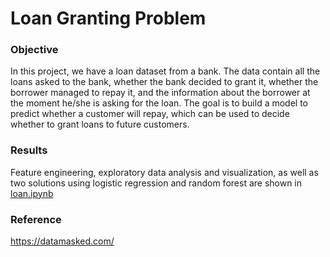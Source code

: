 # Loan Granting Problem

### Objective
In this project, we have a loan dataset from a bank. The data contain all the loans asked to the bank, whether the bank decided to grant it, whether the borrower managed to repay it, and the information about the borrower at the moment 
he/she is asking for the loan. The goal is to build a model to predict whether a customer will repay, which can be 
used to decide whether to grant loans to future customers.


### Results

Feature engineering, exploratory data analysis and visualization, as well as two solutions using logistic regression and random forest are shown in [loan.ipynb](loan.ipynb)

### Reference

https://datamasked.com/
